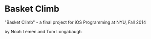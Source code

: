 Basket Climb
=========

"Basket Climb" - a final project for iOS Programming at NYU, Fall 2014

by Noah Lemen and Tom Longabaugh
